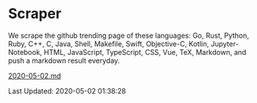 # Scraper

We scrape the github trending page of these languages: Go, Rust, Python, Ruby, C++, C, Java, Shell, Makefile, Swift, Objective-C, Kotlin, Jupyter-Notebook, HTML, JavaScript, TypeScript, CSS, Vue, TeX, Markdown, and push a markdown result everyday.

[2020-05-02.md](https://github.com/yangwenmai/Scraper/blob/master/2020-05-02.md)

Last Updated: 2020-05-02 01:38:28
